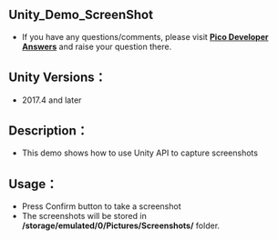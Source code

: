 ## Unity_Demo_ScreenShot

- If you have any questions/comments, please visit [**Pico Developer Answers**](https://devanswers.pico-interactive.com/) and raise your question there.

## Unity Versions：
- 2017.4 and later

## Description：

- This demo shows how to use Unity API to capture screenshots

## Usage：

- Press Confirm button to take a screenshot
- The screenshots will be stored in **/storage/emulated/0/Pictures/Screenshots/** folder.
